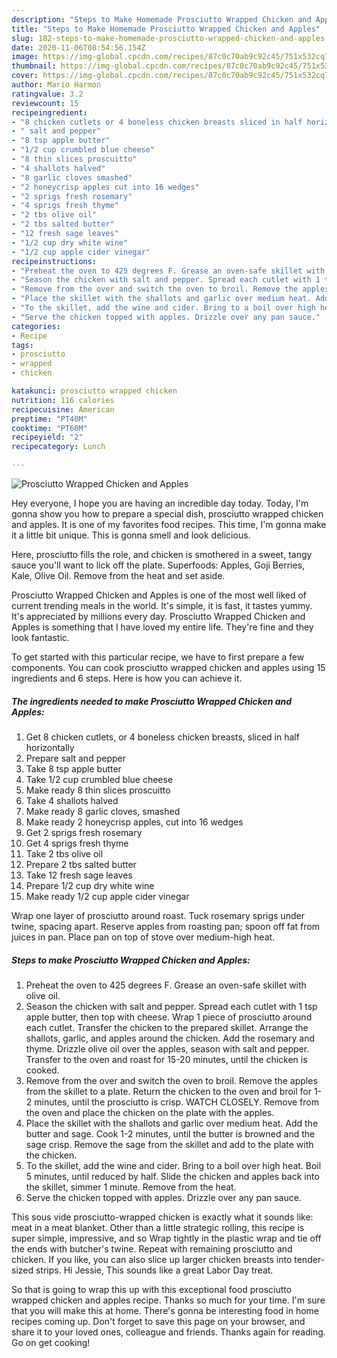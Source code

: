 ```yaml
---
description: "Steps to Make Homemade Prosciutto Wrapped Chicken and Apples"
title: "Steps to Make Homemade Prosciutto Wrapped Chicken and Apples"
slug: 182-steps-to-make-homemade-prosciutto-wrapped-chicken-and-apples
date: 2020-11-06T08:54:56.154Z
image: https://img-global.cpcdn.com/recipes/87c0c70ab9c92c45/751x532cq70/prosciutto-wrapped-chicken-and-apples-recipe-main-photo.jpg
thumbnail: https://img-global.cpcdn.com/recipes/87c0c70ab9c92c45/751x532cq70/prosciutto-wrapped-chicken-and-apples-recipe-main-photo.jpg
cover: https://img-global.cpcdn.com/recipes/87c0c70ab9c92c45/751x532cq70/prosciutto-wrapped-chicken-and-apples-recipe-main-photo.jpg
author: Mario Harmon
ratingvalue: 3.2
reviewcount: 15
recipeingredient:
- "8 chicken cutlets or 4 boneless chicken breasts sliced in half horizontally"
- " salt and pepper"
- "8 tsp apple butter"
- "1/2 cup crumbled blue cheese"
- "8 thin slices proscuitto"
- "4 shallots halved"
- "8 garlic cloves smashed"
- "2 honeycrisp apples cut into 16 wedges"
- "2 sprigs fresh rosemary"
- "4 sprigs fresh thyme"
- "2 tbs olive oil"
- "2 tbs salted butter"
- "12 fresh sage leaves"
- "1/2 cup dry white wine"
- "1/2 cup apple cider vinegar"
recipeinstructions:
- "Preheat the oven to 425 degrees F. Grease an oven-safe skillet with olive oil."
- "Season the chicken with salt and pepper. Spread each cutlet with 1 tsp apple butter, then top with cheese. Wrap 1 piece of prosciutto around each cutlet. Transfer the chicken to the prepared skillet. Arrange the shallots, garlic, and apples around the chicken. Add the rosemary and thyme. Drizzle olive oil over the apples, season with salt and pepper. Transfer to the oven and roast for 15-20 minutes, until the chicken is cooked."
- "Remove from the over and switch the oven to broil. Remove the apples from the skillet to a plate. Return the chicken to the oven and broil for 1-2 minutes, until the prosciutto is crisp. WATCH CLOSELY. Remove from the oven and place the chicken on the plate with the apples."
- "Place the skillet with the shallots and garlic over medium heat. Add the butter and sage. Cook 1-2 minutes, until the butter is browned and the sage crisp. Remove the sage from the skillet and add to the plate with the chicken."
- "To the skillet, add the wine and cider. Bring to a boil over high heat. Boil 5 minutes, until reduced by half. Slide the chicken and apples back into the skillet, simmer 1 minute. Remove from the heat."
- "Serve the chicken topped with apples. Drizzle over any pan sauce."
categories:
- Recipe
tags:
- prosciutto
- wrapped
- chicken

katakunci: prosciutto wrapped chicken 
nutrition: 116 calories
recipecuisine: American
preptime: "PT40M"
cooktime: "PT60M"
recipeyield: "2"
recipecategory: Lunch

---
```



![Prosciutto Wrapped Chicken and Apples](https://img-global.cpcdn.com/recipes/87c0c70ab9c92c45/751x532cq70/prosciutto-wrapped-chicken-and-apples-recipe-main-photo.jpg)

Hey everyone, I hope you are having an incredible day today. Today, I'm gonna show you how to prepare a special dish, prosciutto wrapped chicken and apples. It is one of my favorites food recipes. This time, I'm gonna make it a little bit unique. This is gonna smell and look delicious.

Here, prosciutto fills the role, and chicken is smothered in a sweet, tangy sauce you&#39;ll want to lick off the plate. Superfoods: Apples, Goji Berries, Kale, Olive Oil. Remove from the heat and set aside.

Prosciutto Wrapped Chicken and Apples is one of the most well liked of current trending meals in the world. It's simple, it is fast, it tastes yummy. It's appreciated by millions every day. Prosciutto Wrapped Chicken and Apples is something that I have loved my entire life. They're fine and they look fantastic.


To get started with this particular recipe, we have to first prepare a few components. You can cook prosciutto wrapped chicken and apples using 15 ingredients and 6 steps. Here is how you can achieve it.

<!--inarticleads1-->

##### The ingredients needed to make Prosciutto Wrapped Chicken and Apples:

1. Get 8 chicken cutlets, or 4 boneless chicken breasts, sliced in half horizontally
1. Prepare  salt and pepper
1. Take 8 tsp apple butter
1. Take 1/2 cup crumbled blue cheese
1. Make ready 8 thin slices proscuitto
1. Take 4 shallots halved
1. Make ready 8 garlic cloves, smashed
1. Make ready 2 honeycrisp apples, cut into 16 wedges
1. Get 2 sprigs fresh rosemary
1. Get 4 sprigs fresh thyme
1. Take 2 tbs olive oil
1. Prepare 2 tbs salted butter
1. Take 12 fresh sage leaves
1. Prepare 1/2 cup dry white wine
1. Make ready 1/2 cup apple cider vinegar


Wrap one layer of prosciutto around roast. Tuck rosemary sprigs under twine, spacing apart. Reserve apples from roasting pan; spoon off fat from juices in pan. Place pan on top of stove over medium-high heat. 

<!--inarticleads2-->

##### Steps to make Prosciutto Wrapped Chicken and Apples:

1. Preheat the oven to 425 degrees F. Grease an oven-safe skillet with olive oil.
1. Season the chicken with salt and pepper. Spread each cutlet with 1 tsp apple butter, then top with cheese. Wrap 1 piece of prosciutto around each cutlet. Transfer the chicken to the prepared skillet. Arrange the shallots, garlic, and apples around the chicken. Add the rosemary and thyme. Drizzle olive oil over the apples, season with salt and pepper. Transfer to the oven and roast for 15-20 minutes, until the chicken is cooked.
1. Remove from the over and switch the oven to broil. Remove the apples from the skillet to a plate. Return the chicken to the oven and broil for 1-2 minutes, until the prosciutto is crisp. WATCH CLOSELY. Remove from the oven and place the chicken on the plate with the apples.
1. Place the skillet with the shallots and garlic over medium heat. Add the butter and sage. Cook 1-2 minutes, until the butter is browned and the sage crisp. Remove the sage from the skillet and add to the plate with the chicken.
1. To the skillet, add the wine and cider. Bring to a boil over high heat. Boil 5 minutes, until reduced by half. Slide the chicken and apples back into the skillet, simmer 1 minute. Remove from the heat.
1. Serve the chicken topped with apples. Drizzle over any pan sauce.


This sous vide prosciutto-wrapped chicken is exactly what it sounds like: meat in a meat blanket. Other than a little strategic rolling, this recipe is super simple, impressive, and so Wrap tightly in the plastic wrap and tie off the ends with butcher&#39;s twine. Repeat with remaining prosciutto and chicken. If you like, you can also slice up larger chicken breasts into tender-sized strips. Hi Jessie, This sounds like a great Labor Day treat. 

So that is going to wrap this up with this exceptional food prosciutto wrapped chicken and apples recipe. Thanks so much for your time. I'm sure that you will make this at home. There's gonna be interesting food in home recipes coming up. Don't forget to save this page on your browser, and share it to your loved ones, colleague and friends. Thanks again for reading. Go on get cooking!
